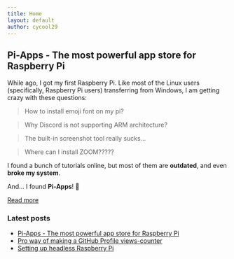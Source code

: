 ```yaml
---
title: Home
layout: default
author: cycool29
---
```


## Pi-Apps - The most powerful app store for Raspberry Pi

While ago, I got my first Raspberry Pi. Like most of the Linux users (specifically, Raspberry Pi users) transferring from Windows, I am getting crazy with these questions:

> How to install emoji font on my pi?

> Why Discord is not supporting ARM architecture?

> The built-in screenshot tool really sucks... 

> Where can I install ZOOM?????

I found a bunch of tutorials online, but most of them are **outdated**, and even **broke my system**.

And... I found **Pi-Apps**! 🤩

[Read more](/post/000003)

### Latest posts

- [Pi-Apps - The most powerful app store for Raspberry Pi](/post/000003)
- [Pro way of making a GitHub Profile views-counter](/post/000002)
- [Setting up headless Raspberry Pi](/post/000001)